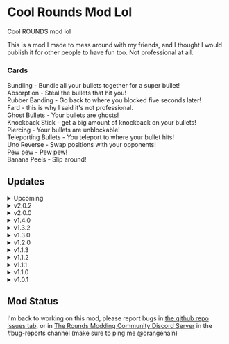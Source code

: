 
# Cool Rounds Mod Lol
Cool ROUNDS mod lol

This is a mod I made to mess around with my friends, and I thought I would publish it for other people to have fun too.
Not professional at all.

### Cards
Bundling - Bundle all your bullets together for a super bullet!<br />
Absorption - Steal the bullets that hit you!<br />
Rubber Banding - Go back to where you blocked five seconds later!<br />
Fard - this is why I said it's not professional.<br />
Ghost Bullets - Your bullets are ghosts!<br />
Knockback Stick - get a big amount of knockback on your bullets!<br />
Piercing - Your bullets are unblockable!<br />
Teleporting Bullets - You teleport to where your bullet hits!<br />
Uno Reverse - Swap positions with your opponents!<br />
Pew pew - Pew pew!<br />
Banana Peels - Slip around!<br />

## Updates

<details>
<summary>Upcoming</summary>
 - Redo ALL card art<br />
 - Add new cards!!<br />
 - Buff bundling back to its former glory<br />
 - Better audio management
</details>

<details>
<summary>v2.0.2</summary>
 - Actually fixed Rubber Banding teleporting after a round had ended this time
</details>

<details>
<summary>v2.0.0</summary>
 - Rebalanced Piercing (Now divides your attack damage by 4)<br />
 - Nerfed Bundling (No longer permanently bundles)<br />
 - No more absorbed bullets after death<br />
 - Absorbed bullets disappear after being shot rather than hitting something<br />
 - Volume slider is out of 100 now<br />
 - Finally fixed Teleporting Bullets allowing you to clip through stuff<br />
 - Added simple stats for all cards that previously did not have them<br />
 - Fixed Banana Peels not working after having died
</details>

<details>
<summary>v1.4.0</summary>
 - Added banana peels card<br />
 - Changed how timer works on rubber banding
</details>

<details>
<summary>v1.3.2</summary>
 - Removed unfinished card that was accidentally in the release<br />
</details>

<details>
<summary>v1.3.0</summary>
 - Made card art for pew pew <br />
 - Changed card art for fard bullets <br />
 - Added a volume slider in mod options <br />
 - Added a random chance for a different sound to play on fard bullets <br />
 - Made Uno Reverse choose a random enemy instead of the same one <br />
</details>

<details>
<summary>v1.2.0</summary>
 - Finally added a new card (pew) <br />
</details>

<details>
<summary>v1.1.3</summary>
 - Fixed the incorrect visible stats for Uno Reverse and Ghost Bullet cards <br />
</details>

<details>
<summary>v1.1.2</summary>
 - Added card art for Absorption <br />
</details>

<details>
<summary>v1.1.1</summary>
 - Removed unnecessary code that I copied from someone else <br />
 - Made logging for card adding, setting up, and removal all only in debug build <br />
</details>

<details>
<summary>v1.1.0</summary>
 - Added Absorption <br />
</details>

<details>
<summary>v1.0.1</summary>
 - Added missing dependency <br />
</details>

## Mod Status
I'm back to working on this mod, please report bugs in [the github repo issues tab,](https://github.com/Orangenal-name/CoolRoundsModLol/issues) or in [The Rounds Modding Community Discord Server](https://discord.gg/edegxT9CJH) in the #bug-reports channel (make sure to ping me @orangenaln)
